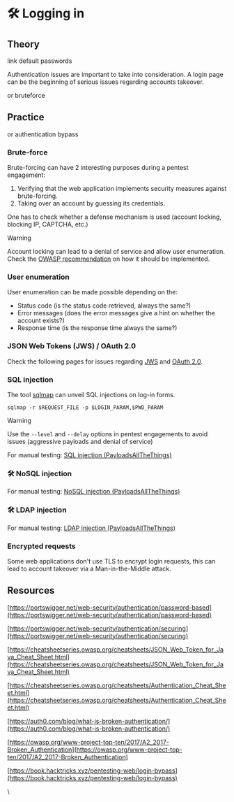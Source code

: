 # 🛠️ Logging in

## Theory

link default passwords

Authentication issues are important to take into consideration. A login page can be the beginning of serious issues regarding accounts takeover.

or bruteforce

## Practice

or authentication bypass

### Brute-force

Brute-forcing can have 2 interesting purposes during a pentest engagement:

1. Verifying that the web application implements security measures against brute-forcing.
2. Taking over an account by guessing its credentials.

One has to check whether a defense mechanism is used (account locking, blocking IP, CAPTCHA, etc.)

> [!WARNING]
> Account locking can lead to a denial of service and allow user enumeration. Check the [OWASP recommendation](https://cheatsheetseries.owasp.org/cheatsheets/Authentication_Cheat_Sheet.html#account-lockout) on how it should be implemented.

### User enumeration

User enumeration can be made possible depending on the:

* Status code (is the status code retrieved, always the same?)
* Error messages (does the error messages give a hint on whether the account exists?)
* Response time (is the response time always the same?)

### JSON Web Tokens (JWS) / OAuth 2.0

Check the following pages for issues regarding [JWS](https://www.thehacker.recipes/web/inputs/insecure-json-web-tokens) and [OAuth 2.0](https://www.thehacker.recipes/web/configuration/oauth-2.0).

### SQL injection

The tool [sqlmap](https://sqlmap.org/) can unveil SQL injections on log-in forms.

```
sqlmap -r $REQUEST_FILE -p $LOGIN_PARAM,$PWD_PARAM
```

> [!WARNING]
> Use the `--level` and `--delay` options in pentest engagements to avoid issues (aggressive payloads and denial of service)

For manual testing: [SQL injection (PayloadsAllTheThings)](https://github.com/swisskyrepo/PayloadsAllTheThings/tree/master/SQL%20Injection#authentication-bypass)

### 🛠️ NoSQL injection

For manual testing: [NoSQL injection (PayloadsAllTheThings)](https://github.com/swisskyrepo/PayloadsAllTheThings/tree/master/SQL%20Injection#authentication-bypass)

### 🛠️ LDAP injection

For manual testing: [LDAP injection (PayloadsAllTheThings)](https://github.com/swisskyrepo/PayloadsAllTheThings/tree/master/LDAP%20Injection)

### Encrypted requests

Some web applications don't use TLS to encrypt login requests, this can lead to account takeover via a Man-in-the-Middle attack.

## Resources

[https://portswigger.net/web-security/authentication/password-based](https://portswigger.net/web-security/authentication/password-based)

[https://portswigger.net/web-security/authentication/securing](https://portswigger.net/web-security/authentication/securing)

[https://cheatsheetseries.owasp.org/cheatsheets/JSON_Web_Token_for_Java_Cheat_Sheet.html](https://cheatsheetseries.owasp.org/cheatsheets/JSON_Web_Token_for_Java_Cheat_Sheet.html)

[https://cheatsheetseries.owasp.org/cheatsheets/Authentication_Cheat_Sheet.html](https://cheatsheetseries.owasp.org/cheatsheets/Authentication_Cheat_Sheet.html)

[https://auth0.com/blog/what-is-broken-authentication/](https://auth0.com/blog/what-is-broken-authentication/)

[https://owasp.org/www-project-top-ten/2017/A2_2017-Broken_Authentication](https://owasp.org/www-project-top-ten/2017/A2_2017-Broken_Authentication)

[https://book.hacktricks.xyz/pentesting-web/login-bypass](https://book.hacktricks.xyz/pentesting-web/login-bypass)

\
